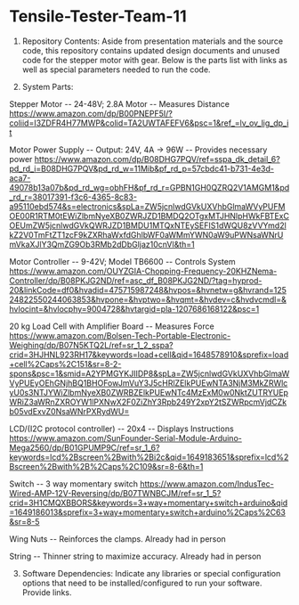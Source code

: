 # Tensile-Tester-Team-11

1. Repository Contents: Aside from presentation materials and the source code, this repository contains updated design documents and unused code for the stepper motor with gear. Below is the parts list with links as well as special parameters needed to run the code.

2. System Parts: 

Stepper Motor -- 24-48V; 2.8A Motor -- Measures Distance 
https://www.amazon.com/dp/B00PNEPF5I/?coliid=I3ZDFR4H77MWP&colid=TA2UWTAFEFV6&psc=1&ref_=lv_ov_lig_dp_it

Motor Power Supply -- Output: 24V, 4A -> 96W -- Provides necessary power
https://www.amazon.com/dp/B08DHG7PQV/ref=sspa_dk_detail_6?pd_rd_i=B08DHG7PQV&pd_rd_w=11Mib&pf_rd_p=57cbdc41-b731-4e3d-aca7-49078b13a07b&pd_rd_wg=obhFH&pf_rd_r=GPBN1GH0QZRQ2V1AMGM1&pd_rd_r=38017391-f3c6-4365-8c83-a95110ebd574&s=electronics&spLa=ZW5jcnlwdGVkUXVhbGlmaWVyPUFMOE00R1RTM0tEWiZlbmNyeXB0ZWRJZD1BMDQ2OTgxMTJHNlpHWkFBTExCOEUmZW5jcnlwdGVkQWRJZD1BMDU1MTQxNTEySEFIS1dWQU8zVVYmd2lkZ2V0TmFtZT1zcF9kZXRhaWxfdGhlbWF0aWMmYWN0aW9uPWNsaWNrUmVkaXJlY3QmZG9Ob3RMb2dDbGljaz10cnVl&th=1

Motor Controller -- 9-42V; Model TB6600 -- Controls System
https://www.amazon.com/OUYZGIA-Chopping-Frequency-20KHZNema-Controller/dp/B08PKJG2ND/ref=asc_df_B08PKJG2ND/?tag=hyprod-20&linkCode=df0&hvadid=475715987248&hvpos=&hvnetw=g&hvrand=12524822550244063853&hvpone=&hvptwo=&hvqmt=&hvdev=c&hvdvcmdl=&hvlocint=&hvlocphy=9004728&hvtargid=pla-1207686168122&psc=1

20 kg Load Cell with Amplifier Board -- Measures Force
https://www.amazon.com/Bolsen-Tech-Portable-Electronic-Weighing/dp/B07N5KTQ2L/ref=sr_1_2_sspa?crid=3HJHNL923RH17&keywords=load+cell&qid=1648578910&sprefix=load+cell%2Caps%2C151&sr=8-2-spons&psc=1&smid=A2YPMGYKJIIDP8&spLa=ZW5jcnlwdGVkUXVhbGlmaWVyPUEyOEhGNjhBQ1BHOFowJmVuY3J5cHRlZElkPUEwNTA3NjM3MkZRWlcyU0s3NTJYWiZlbmNyeXB0ZWRBZElkPUEwNTc4MzExM0w0NktZUTRYUEpWRiZ3aWRnZXROYW1lPXNwX2F0ZiZhY3Rpb249Y2xpY2tSZWRpcmVjdCZkb05vdExvZ0NsaWNrPXRydWU=

LCD/(I2C protocol controller) -- 20x4 -- Displays Instructions
https://www.amazon.com/SunFounder-Serial-Module-Arduino-Mega2560/dp/B01GPUMP9C/ref=sr_1_6?keywords=lcd%2Bscreen%2Bwith%2Bi2c&qid=1649183651&sprefix=lcd%2Bscreen%2Bwith%2B%2Caps%2C109&sr=8-6&th=1

Switch -- 3 way momentary switch 
https://www.amazon.com/IndusTec-Wired-AMP-12V-Reversing/dp/B07TWNBCJM/ref=sr_1_5?crid=3H1CMQXBBORS&keywords=3+way+momentary+switch+arduino&qid=1649186013&sprefix=3+way+momentary+switch+arduino%2Caps%2C63&sr=8-5

Wing Nuts -- Reinforces the clamps.
Already had in person

String -- Thinner string to maximize accuracy.
Already had in person

3. Software Dependencies: Indicate any libraries or special configuration options that need to be
installed/configured to run your software. Provide links.
